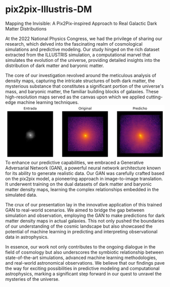 # pix2pix-Illustris-DM
Mapping the Invisible: A Pix2Pix-inspired Approach to Real Galactic Dark Matter Distributions

At the 2022 National Physics Congress, we had the privilege of sharing our research, which delved into the fascinating realm of cosmological simulations and predictive modeling. Our study hinged on the rich dataset extracted from the ILLUSTRIS simulation, a computational marvel that simulates the evolution of the universe, providing detailed insights into the distribution of dark matter and baryonic matter.

The core of our investigation revolved around the meticulous analysis of density maps, capturing the intricate structures of both dark matter, the mysterious substance that constitutes a significant portion of the universe's mass, and baryonic matter, the familiar building blocks of galaxies. These high-resolution maps served as the canvas upon which we applied cutting-edge machine learning techniques.
![alt text](https://github.com/LuisAlfonsoGarciaCamacho/pix2pixDM/blob/d2e13fa5527e7dc884d196da2e73877d555db834/Predicted_simulations/2.png)
To enhance our predictive capabilities, we embraced a Generative Adversarial Network (GAN), a powerful neural network architecture known for its ability to generate realistic data. Our GAN was carefully crafted based on the pix2pix model, a pioneering approach in image-to-image translation. It underwent training on the dual datasets of dark matter and baryonic matter density maps, learning the complex relationships embedded in the simulated data.

The crux of our presentation lay in the innovative application of this trained GAN to real-world scenarios. We aimed to bridge the gap between simulation and observation, employing the GAN to make predictions for dark matter density maps in actual galaxies. This not only pushed the boundaries of our understanding of the cosmic landscape but also showcased the potential of machine learning in predicting and interpreting observational data in astrophysics.

In essence, our work not only contributes to the ongoing dialogue in the field of cosmology but also underscores the symbiotic relationship between state-of-the-art simulations, advanced machine learning methodologies, and real-world astronomical observations. We believe that our findings pave the way for exciting possibilities in predictive modeling and computational astrophysics, marking a significant step forward in our quest to unravel the mysteries of the universe.
